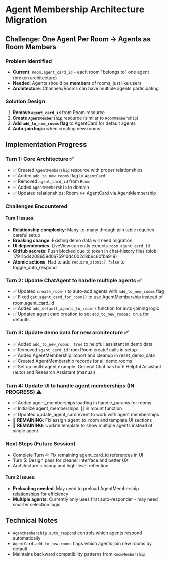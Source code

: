 # Agent Membership Architecture Migration

## Challenge: One Agent Per Room → Agents as Room Members

### Problem Identified
- **Current**: `Room.agent_card_id` - each room "belongs to" one agent (broken architecture)
- **Needed**: Agents should be **members** of rooms, just like users
- **Architecture**: Channels/Rooms can have multiple agents participating

### Solution Design
1. **Remove `agent_card_id`** from Room resource
2. **Create `AgentMembership`** resource (similar to `RoomMembership`)
3. **Add `add_to_new_rooms` flag** to AgentCard for default agents
4. **Auto-join logic** when creating new rooms

## Implementation Progress

### Turn 1: Core Architecture ✅
- ✅ Created `AgentMembership` resource with proper relationships
- ✅ Added `add_to_new_rooms` flag to `AgentCard`
- ✅ Removed `agent_card_id` from `Room`
- ✅ Added `AgentMembership` to domain
- ✅ Updated relationships: Room ↔ AgentCard via AgentMembership

### Challenges Encountered

#### Turn 1 Issues:
- **Relationship complexity**: Many-to-many through join table requires careful setup
- **Breaking change**: Existing demo data will need migration
- **UI dependencies**: LiveView currently expects `room.agent_card_id`
- **GitHub secrets**: Push blocked due to token in chat-history files (blob: 17911bd4208659d0a7591dd4002d8b6c60fba919)
- **Atomic actions**: Had to add `require_atomic? false` to toggle_auto_respond

### Turn 2: Update ChatAgent to handle multiple agents ✅
- ✅ Updated `create_room()` to auto-add agents with `add_to_new_rooms` flag
- ✅ Fixed `get_agent_card_for_room()` to use AgentMembership instead of room.agent_card_id
- ✅ Added `add_default_agents_to_room()` function for auto-joining logic
- ✅ Updated agent card creation to set `add_to_new_rooms: true` for defaults

### Turn 3: Update demo data for new architecture ✅
- ✅ Added `add_to_new_rooms: true` to helpful_assistant in demo data
- ✅ Removed `agent_card_id` from Room.create! calls in setup
- ✅ Added AgentMembership import and cleanup in reset_demo_data
- ✅ Created AgentMembership records for all demo rooms
- ✅ Set up multi-agent example: General Chat has both Helpful Assistant (auto) and Research Assistant (manual)

### Turn 4: Update UI to handle agent memberships (IN PROGRESS) ⚠️
- ✅ Added agent_memberships loading in handle_params for rooms
- ✅ Initialize agent_memberships: [] in mount function
- ✅ Updated update_agent_card event to work with agent memberships
- 🚧 **REMAINING**: Fix assign_agent_to_room and template UI sections
- 🚧 **REMAINING**: Update template to show multiple agents instead of single agent

### Next Steps (Future Session)
- Complete Turn 4: Fix remaining agent_card_id references in UI
- Turn 5: Design pass for cleaner interface and better UX
- Architecture cleanup and high-level reflection

#### Turn 2 Issues:
- **Preloading needed**: May need to preload AgentMembership relationships for efficiency
- **Multiple agents**: Currently only uses first auto-responder - may need smarter selection logic

## Technical Notes
- `AgentMembership.auto_respond` controls which agents respond automatically
- `AgentCard.add_to_new_rooms` flags which agents join new rooms by default
- Maintains backward compatibility patterns from `RoomMembership`